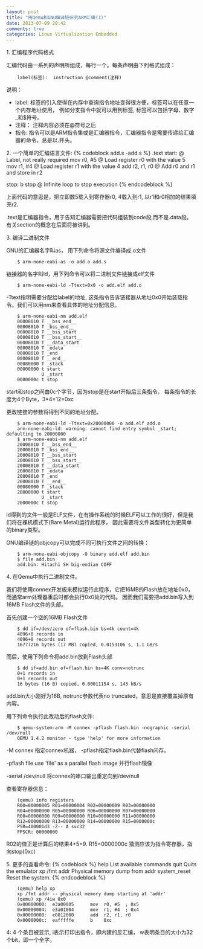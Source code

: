 ```yaml
---
layout: post
title: "用Qemu和GNU编译链研究ARM汇编(1)"
date: 2013-07-09 20:42
comments: true
categories: Linux Virtualization Embedded
---
```

1\. 汇编程序代码格式

汇编代码由一系列的声明所组成，每行一个。每条声明由下列格式组成：

```
	label(标签):	instruction	@comment(注释)
```


说明：

* label:
标签的引入使得在内存中查询指令地址变得很方便，标签可以在任意一个内存地址使用，
例如分支指令中就可以用到标签, 标签可以包括字母、数字_和$符号。
* 注释：
注释内容必须在@符号之后
* 指令:
指令可以是ARM指令集或是汇编器指令，汇编器指令是需要传递给汇编器的命令，总是以.开头。

2\. 一个简单的汇编语言文件:
{% codeblock add.s -add.s %}
        .text
start:                       @ Label, not really required
        mov   r0, #5         @ Load register r0 with the value 5
        mov   r1, #4         @ Load register r1 with the value 4
        add   r2, r1, r0     @ Add r0 and r1 and store in r2

stop:   b stop               @ Infinite loop to stop execution
{% endcodeblock %}

上面代码的意思是，把立即数5载入到寄存器r0, 4载入到r1,
以r1和r0相加的结果填充r2.

.text是汇编器指令，用于告知汇编器需要把代码组装到code段,而不是.data段。有关section的概念在后面将被讲到。

3\. 编译二进制文件

GNU的汇编器名字叫as， 用下列命令将源文件编译成.o文件

```
	$ arm-none-eabi-as -o add.o add.s
```

链接器的名字叫ld，用下列命令可以将二进制文件链接成elf文件

```
	$ arm-none-eabi-ld -Ttext=0x0 -o add.elf add.o
```

-Ttext指明需要分配给label的地址,
这条指令告诉链接器从地址0x0开始装载指令。我们可以用nm来查看具体的地址分配信息。

```
	$ arm-none-eabi-nm add.elf 
	00008010 T __bss_end__
	00008010 T _bss_end__
	00008010 T __bss_start
	00008010 T __bss_start__
	00008010 T __data_start
	00008010 T _edata
	00008010 T _end
	00008010 T __end__
	00080000 T _stack
	00000000 t start
	         U _start
	0000000c t stop
```

start和stop之间由0c个字节，因为stop是在start开始后三条指令，
每条指令的长度为4个Byte，3*4=12=0xc

更改链接的参数将得到不同的地址分配。

```
	$ arm-none-eabi-ld -Ttext=0x20000000 -o add.elf add.o
	arm-none-eabi-ld: warning: cannot find entry symbol _start; defaulting to 20000000
	$ arm-none-eabi-nm add.elf
	20008010 T __bss_end__
	20008010 T _bss_end__
	20008010 T __bss_start
	20008010 T __bss_start__
	20008010 T __data_start
	20008010 T _edata
	20008010 T _end
	20008010 T __end__
	00080000 T _stack
	20000000 t start
	         U _start
	2000000c t stop
```

ld得到的文件一般是ELF文件，在有操作系统的时候ELF可以工作的很好，但是我们将在裸机模式下(Bare
Metal)运行此程序， 因此需要将文件类型转化为更简单的binary类型。

GNU编译链的objcopy可以完成不同可执行文件之间的转换：

```
	$ arm-none-eabi-objcopy -O binary add.elf add.bin
	$ file add.bin
	add.bin: Hitachi SH big-endian COFF
```

4\. 在Qemu中执行二进制文件。

我们将使用connex开发板来模拟运行此程序，它把16MB的Flash放在地址0x0，而通常arm处理器重启时都会执行0x0处的代码。
因而我们需要把add.bin写入到16MB Flash文件的头部。

首先创建一个空的16MB Flash文件

```
	$ dd if=/dev/zero of=flash.bin bs=4k count=4k
	4096+0 records in
	4096+0 records out
	16777216 bytes (17 MB) copied, 0.0153106 s, 1.1 GB/s
```

而后，使用下列命令将add.bin放到Flash头部

```
	$ dd if=add.bin of=flash.bin bs=4K conv=notrunc
	0+1 records in
	0+1 records out
	16 bytes (16 B) copied, 0.00011154 s, 143 kB/s
```

add.bin大小刚好为16B, notrunc参数代表no truncated，意思是直接覆盖掉原有内容。 

用下列命令执行此改动后的flash文件:

```
	$ qemu-system-arm -M connex -pflash flash.bin -nographic -serial /dev/null
	QEMU 1.4.2 monitor - type 'help' for more information
```

-M connex 指定connex机器， -pflash指定flash.bin代替flash闪存。

-pflash file    use 'file' as a parallel flash image 并行flash镜像

-serial /dev/null 将connex的串口输出重定向到/dev/null

查看寄存器信息：

```
	(qemu) info registers
	R00=00000005 R01=00000004 R02=00000009 R03=00000000
	R04=00000000 R05=00000000 R06=00000000 R07=00000000
	R08=00000000 R09=00000000 R10=00000000 R11=00000000
	R12=00000000 R13=00000000 R14=00000000 R15=0000000c
	PSR=400001d3 -Z-- A svc32
	FPSCR: 00000000
```

R02的值正是计算后的结果4+5=9.
R15=0000000c 猜测应该为指令寄存器，指向stop(0xc)

5\. 更多的查看命令:
{% codeblock %}
help	 List available commands
quit	 Quits the emulator
xp /fmt addr	 Physical memory dump from addr
system_reset	 Reset the system.
{% endcodeblock %}


```
	(qemu) help xp
	xp /fmt addr -- physical memory dump starting at 'addr'
	(qemu) xp /4iw 0x0
	0x00000000:  e3a00005      mov	r0, #5	; 0x5
	0x00000004:  e3a01004      mov	r1, #4	; 0x4
	0x00000008:  e0812000      add	r2, r1, r0
	0x0000000c:  eafffffe      b	0xc
```


4: 4 个条目被显示, i表示打印出指令，即内建的反汇编，
w表明条目的大小为32个bit，即一个全字。

